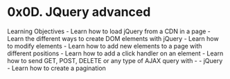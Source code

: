 # 0x0D. JQuery advanced

Learning Objectives
    - Learn how to load jQuery from a CDN in a page
    - Learn the different ways to create DOM elements with jQuery
    - Learn how to modify elements
    - Learn how to add new elements to a page with different positions
    - Learn how to add a click handler on an element
    - Learn how to send GET, POST, DELETE or any type of AJAX query with - - jQuery
    - Learn how to create a pagination